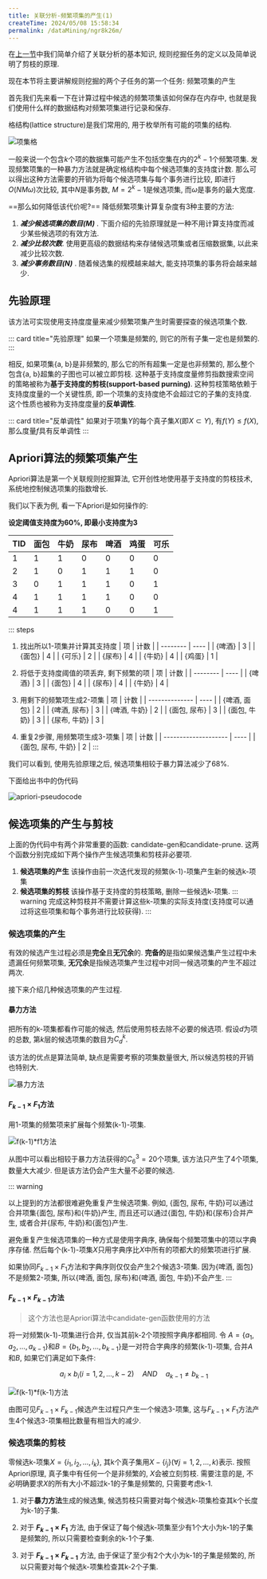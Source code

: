 ```yaml
---
title: 关联分析-频繁项集的产生(1)
createTime: 2024/05/08 15:58:34
permalink: /dataMining/ngr8k26m/
---
```

在[上一节](/dataMining/j32xc8g7/)中我们简单介绍了关联分析的基本知识, 规则挖掘任务的定义以及简单说明了剪枝的原理. 

现在本节将主要讲解规则挖掘的两个子任务的第一个任务: 频繁项集的产生
<!-- more -->

首先我们先来看一下在计算过程中候选的频繁项集该如何保存在内存中, 也就是我们使用什么样的数据结构对频繁项集进行记录和保存.

格结构(lattice structure)是我们常用的, 用于枚举所有可能的项集的结构.

![项集格](/illustration/itemset.png)


一般来说一个包含$k$个项的数据集可能产生不包括空集在内的$2^k-1$个频繁项集. 发现频繁项集的一种暴力方法就是确定格结构中每个候选项集的支持度计数. 那么可以得出这种方法需要的开销为将每个候选项集与每个事务进行比较, 即进行$O(NM \omega)$次比较, 其中$N$是事务数, $M=2^k-1$是候选项集, 而$\omega$是事务的最大宽度.

==那么如何降低该代价呢?== 降低频繁项集计算复杂度有3种主要的方法:
1. ***减少候选项集的数目($M$)*** . 下面介绍的先验原理就是一种不用计算支持度而减少某些候选项的有效方法.
2. ***减少比较次数***. 使用更高级的数据结构来存储候选项集或者压缩数据集, 以此来减少比较次数.
3. ***减少事务数目($N$)*** . 随着候选集的规模越来越大, 能支持项集的事务将会越来越少.

## 先验原理

该方法可实现使用支持度度量来减少频繁项集产生时需要探查的候选项集个数.

::: card  title="先验原理"
如果一个项集是频繁的, 则它的所有子集一定也是频繁的.
:::

相反, 如果项集{a, b}是非频繁的, 那么它的所有超集一定是也非频繁的, 那么整个包含{a, b}超集的子图也可以被立即剪枝. 这种基于支持度度量修剪指数搜索空间的策略被称为**基于支持度的剪枝(support-based purning)**. 这种剪枝策略依赖于支持度度量的一个关键性质, 即一个项集的支持度绝不会超过它的子集的支持度. 这个性质也被称为支持度度量的**反单调性**.

::: card  title="反单调性"
如果对于项集$Y$的每个真子集$X$(即$X \subset Y$), 有$f(Y) \le f(X)$, 那么度量$f$具有反单调性
:::

## Apriori算法的频繁项集产生

Apriori算法是第一个关联规则挖掘算法, 它开创性地使用基于支持度的剪枝技术, 系统地控制候选项集的指数增长.

我们以下表为例, 看一下Apriori是如何操作的:

**设定阈值支持度为60%, 即最小支持度为3**

| TID | 面包 | 牛奶 | 尿布 | 啤酒 | 鸡蛋 | 可乐 |
| --- | ---- | ---- | ---- | ---- | ---- | ---- |
| 1   | 1    | 1    | 0    | 0    | 0    | 0    |
| 2   | 1    | 0    | 1    | 1    | 1    | 0    |
| 3   | 0    | 1    | 1    | 1    | 0    | 1    |
| 4   | 1    | 1    | 1    | 1    | 0    | 0    |
| 4   | 1    | 1    | 1    | 0    | 0    | 1    |
::: steps
1. 找出所以1-项集并计算其支持度
   | 项       | 计数 |
   | -------- | ---- |
   | \{啤酒\} | 3    |
   | \{面包\} | 4    |
   | \{可乐\} | 2    |
   | \{尿布\} | 4    |
   | \{牛奶\} | 4    |
   | \{鸡蛋\} | 1    |
2. 将低于支持度阈值的项丢弃, 剩下频繁的项
   | 项       | 计数 |
   | -------- | ---- |
   | \{啤酒\} | 3    |
   | \{面包\} | 4    |
   | \{尿布\} | 4    |
   | \{牛奶\} | 4    |

3. 用剩下的频繁项生成2-项集
   | 项             | 计数 |
   | -------------- | ---- |
   | \{啤酒, 面包\} | 2    |
   | \{啤酒, 尿布\} | 3    |
   | \{啤酒, 牛奶\} | 2    |
   | \{面包, 尿布\} | 3    |
   | \{面包, 牛奶\} | 3    |
   | \{尿布, 牛奶\} | 3    |

4. 重复2步骤, 用频繁项生成3-项集
    | 项                   | 计数 |
    | -------------------- | ---- |
    | \{面包, 尿布, 牛奶\} | 2    |
:::

我们可以看到, 使用先验原理之后, 候选项集相较于暴力算法减少了68%.

<div id="apriori-pseudocode">下面给出书中的伪代码</div>

![apriori-pseudocode](/illustration/apriori-pseudocode.png)

## 候选项集的产生与剪枝
上面的伪代码中有两个非常重要的函数: candidate-gen和candidate-prune. 这两个函数分别完成如下两个操作产生候选项集和剪枝非必要项.
1. **候选项集的产生**
   该操作由前一次迭代发现的频繁(k-1)-项集产生新的候选k-项集
2. **候选项集的剪枝**
   该操作基于支持度的剪枝策略, 删除一些候选k-项集.
   ::: warning
   完成这种剪枝并不需要计算这些k-项集的实际支持度(支持度可以通过将这些项集和每个事务进行比较获得).
   :::


### 候选项集的产生
有效的候选产生过程必须是**完全**且**无冗余**的. **完备的**是指如果候选集产生过程中未遗漏任何频繁项集, **无冗余**是指候选项集产生过程中对同一候选项集的产生不超过两次.

接下来介绍几种候选项集的产生过程.


#### 暴力方法

把所有的k-项集都看作可能的候选, 然后使用剪枝去除不必要的候选项. 假设$d$为项的总数, 第$k$层的候选项集的数目为$C_d^k$.

该方法的优点是算法简单, 缺点是需要考察的项集数量很大, 所以候选剪枝的开销也特别大.

![暴力方法](/illustration/brute-force.png)


#### $F_{k-1} \times F_{1}$方法

用1-项集的频繁项来扩展每个频繁(k-1)-项集.

![f(k-1)*f1方法](/illustration/fk-1-f1.png)

从图中可以看出相较于暴力方法获得的$C_6^3=20$个项集, 该方法只产生了4个项集, 数量大大减少.
但是该方法仍会产生大量不必要的候选.

::: warning

以上提到的方法都很难避免重复产生候选项集. 例如, {面包, 尿布, 牛奶}可以通过合并项集{面包, 尿布}和{牛奶}产生, 而且还可以通过{面包, 牛奶}和{尿布}合并产生, 或者合并{尿布, 牛奶}和{面包}产生.

避免重复产生候选项集的一种方式是使用字典序, 确保每个频繁项集中的项以字典序存储. 然后每个(k-1)-项集$X$只用字典序比$X$中所有的项都大的频繁项进行扩展. 

如果协同$F_{k-1} \times F_{1}$方法和字典序则仅仅会产生2个候选3-项集. 因为{啤酒, 面包}不是频繁2-项集, 所以{啤酒, 面包, 尿布}和{啤酒, 面包, 牛奶}不会产生.
:::


#### $F_{k-1} \times F_{k-1}$方法
> 这个方法也是Apriori算法中candidate-gen函数使用的方法

将一对频繁(k-1)-项集进行合并, 仅当其前k-2个项按照字典序都相同. 令 $A=\{a_1, a_2, \dots, a_{k-1}\}$和$B=\{b_1, b_2, \dots , b_{k-1}\}$是一对符合字典序的频繁(k-1)-项集, 合并$A$和$B$, 如果它们满足如下条件:

$$\tag{2.1} a_i \times b_i (i=1,2,\dots, k-2) \quad AND \quad a_{k-1} \neq b_{k-1}$$

![f(k-1)*f(k-1)方法](/illustration/fk-1-fk-1.png)

由图可见$F_{k-1} \times F_{k-1}$候选产生过程只产生一个候选3-项集, 这与$F_{k-1} \times F_{1}$方法产生4个候选3-项集相比数量有相当大的减少.

### 候选项集的剪枝
零候选k-项集$X=\{i_1, i_2, \dots, i_k\}$, 其k个真子集用$X-\{i_j\}(\forall j=1,2,\dots,k)$表示. 按照Apriori原理, 真子集中有任何一个是非频繁的, $X$会被立刻剪枝. 需要注意的是, 不必明确要求$X$的所有大小不超过k-1的子集是频繁的, 只需要考虑k-1.

1. 对于**暴力方法**生成的候选集, 候选剪枝只需要对每个候选k-项集检查其k个长度为k-1的子集.

2. 对于 **$F_{k-1} \times F_{1}$** 方法, 由于保证了每个候选k-项集至少有1个大小为k-1的子集是频繁的, 所以只需要检查剩余的k-1个子集.

3. 对于 **$F_{k-1} \times F_{k-1}$** 方法, 由于保证了至少有2个大小为k-1的子集是频繁的, 所以只需要对每个候选k-项集检查其k-2个子集.
